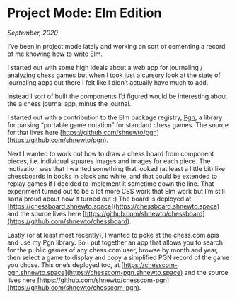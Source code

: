 # Project Mode: Elm Edition

_September, 2020_

I’ve been in project mode lately and working on sort of cementing a record of me knowing how to write Elm.

I started out with some high ideals about a web app for journaling / analyzing chess games but when I took just a cursory look at the state of journaling apps out there I felt like I didn’t actually have much to add. 

Instead I sort of built the components I’d figured would be interesting about the a chess journal app, minus the journal.

I started out with a contribution to the Elm package registry, [Pgn](https://package.elm-lang.org/packages/shnewto/pgn/latest/), a library for parsing “portable game notation” for standard chess games. The source for that lives here [https://github.com/shnewto/pgn](https://github.com/shnewto/pgn). 

Next I wanted to work out how to draw a chess board from component pieces, i.e. individual squares images and images for each piece. The motivation was that I wanted something that looked (at least a little bit) like chessboards in books in black and white, and that could be extended to replay games if I decided to implement it sometime down the line. That experiment turned out to be a lot more CSS work that Elm work but I’m still sorta proud about how it turned out :) The board is deployed at [https://chessboard.shnewto.space](https://chessboard.shnewto.space) and the source lives here [https://github.com/shnewto/chessboard](https://github.com/shnewto/chessboard).

Lastly (or at least most recently), I wanted to poke at the chess.com apis and use my Pgn library. So I put together an app that allows you to search for the public games of any chess.com user, browse by month and year, then select a game to display and copy a simplified PGN record of the game you chose. This one’s deployed too, at [https://chesscom-pgn.shnewto.space](https://chesscom-pgn.shnewto.space) and the source lives here [https://github.com/shnewto/chesscom-pgn](https://github.com/shnewto/chesscom-pgn).
